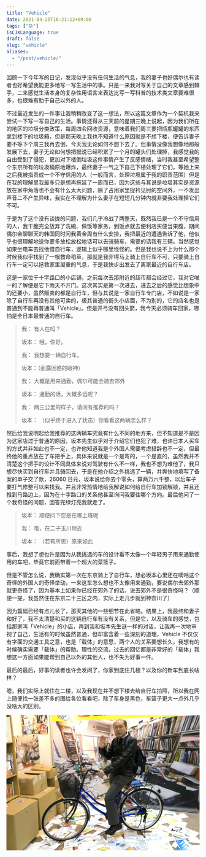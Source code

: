 ```yaml
---
title: "Vehicle"
date: 2021-04-25T16:21:12+09:00
tags: ["杂"]
isCJKLanguage: true
draft: false
slug: "vehicle"
aliases:
  - "/post/vehicle/"
---
```


回顾一下今年写的日记，发现似乎没有任何生活的气息，我的妻子也好偶尔也有读者也好希望我能更多地写一写生活中的事。只是一来我对写关于自己的文章感到棘手，二来感觉生活本身的复杂性用语言来表达比写一写科普的技术类文章要难很多，也很难有助于自己以外的人。

<!--more-->

不过最近发生的一件事让我稍稍改变了这一想法，所以这篇文章作为一个契机我来尝试一下写一写自己的生活。事情还得从三天前的星期三晚上说起，因为我们所在的地区的垃圾分类政策，每周四会回收资源，意味着我们周三要把瓶瓶罐罐的东西拿到楼下的垃圾箱，但是那天晚上我也不知道什么原因就是不想下楼，便告诉妻子要不等下个周三我再去倒，今天我无论如何不想下去了。但事情没像我想像地那般发展下去，妻子无论如何想把据说已经积累了一个月的罐头们处理掉，我感觉我的自由受到了侵犯，更加对下楼倒垃圾这件事情产生了反感情绪，当时我甚至希望整个东京所有的垃圾桶原地爆炸，最终妻子一气之下自己下楼处理了它们，等她上来之后我被指责成一个不守信用的人（一般而言，处理垃圾属于我的职责范围）但是在我的理解里我最多只是想再拖延了一周而已，因为这些与其说是垃圾其实是资源放在家中角落也不会有什么太大问题，除了占用家里捉衿见肘的空间外，一不发出声音二不产生异味，我实在不理解为什么妻子在短短几分钟内就非要我处理掉它们不可。

于是为了这个没有谈拢的问题，我们几乎冷战了两整天，既然我已是一个不守信用的人，我干脆完全放弃了洗碗、做饭等家务，到饭点就去便利店买便当果腹，期间偶尔会聊聊天的韩国同时问我黄金周有什么安排，我把最近的遭遇告诉了他，他似乎也很理解地说你要多放松放松地话可以去骑骑车，需要的话我有三辆。当然感觉如果坐电车去找他借自行车，逻辑上似乎哪里怪怪的。但是我也说不上为什么那个时候我似乎找到了一根救命稻草，那就是我非得马上骑上自行车不可，只要骑上自行车一定可以拯救家里凝重的气息，于是我快步出发去了离家最近的自行车店。

这是一家位于十字路口的小店铺，之前每次去那附近的超市都会经过它，我对它唯一的了解便是它下雨天不开门。这次其实是第一次进去，进去之后的感觉比想象中的还要小，虽然贩卖的都是自行车，但与其说是一家自行车专门店，不如说是一家除了自行车再没有其他可卖的，极其普通的街头小店面，不为别的，它的店名也是普通到不能再普通叫「Vehicle」。但是开弓没有回头箭，我今天必须骑车回家，哪怕是全日本最普通的自行车。

> 我： 有人在吗？
>
> 坂本： 哦，你好。
>
> 我： 我想要一辆自行车。
>
> 坂本：（面露困惑的眼神）
>
> 我： 大概是用来通勤，偶尔可能会骑去郊外
>
> 坂本： 通勤的话，大概多远呢？
>
> 我： 两三公里的样子，请问有推荐的吗？
>
> 坂本： （似乎终于进入了状态）你看看这两辆怎么样？

然后给我说明起给我推荐的这两辆车究竟有什么不同的地方来，但不知道是不是因为这家店过于普通的原因，坂本先生似乎对于介绍它们也犯了难，也许日本人买车的方式并非如此也不一定，也许他知道我是个外国人需要考虑措辞也不一定，但最终他的重点放在了车把手上，具体来说就是一个是弯的，一个是直的，虽然我并不清楚这个把手的设计不同具体来说对驾驶有什么不一样，我也不想为难他了，我只想尽快买到自行车并且骑回去，于是在他介绍之外挑选了一辆，并爽快地填写了备案的单子交了款，26060 日元，坂本说给你去个零头，算两万六千整，以后车子要打气修整可以来找我。并且非常热情地给我解说如何给自行车加锁解锁，并且还推到马路边上，因为在十字路口的关系他甚至询问我要往哪个方向。最后他问了一个我奇怪的问题，回答完绿灯亮我就走了。

> 坂本： 顺便问下您是在哪上班呢
>
> 我： 哦，在二子玉川附近
>
> 坂本： （若有所思）原来如此

事后，我想了想也许是因为从我挑选的车的设计看不太像一个年轻男子用来通勤使用的车吧，毕竟它前面带着一个超大的菜篮子。

但是不管怎么说，我确实第一次在东京骑上了自行车，想必坂本心里还在嘀咕这个奇怪的外国人的奇怪举动，一来这车怎么想也不太像用来通勤，要说偶尔去郊外那就更奇怪了，因为基本上如果你已经在郊外了的话，说去郊外不是很奇怪吗？（顺便一提，我虽然住在东京二十三区之内，实际上走几步就到神奈川了）

因为篇幅已经有点儿长了，那天其他的一些细节在此省略。结果上，我最终和妻子和好了，我不太清楚和买的这辆自行车有没有关系，但是它，以及骑车的感觉，包括那家叫「Vehicle」的小店，再到我和坂本先生谜一样的对话，让我再一次地审视了自己，生活有的时候虽然普通，但却富含着一些深刻的道理，Vehicle 不仅仅有字面的交通工具之意，也是「载体」的意思，两个人的关系要想长久，我想有的时候确实需要「载体」的帮助。理性的交流，过去的回忆都是非常好的「载体」我想这一方面如果能帮到自己以外的其他人，也不失为好事一件。

最后的最后，好事的读者也许会发问了，你家到底住几楼？以及你的新车到底长啥样？

嗯，我们实际上就住在二楼，以及我现在并不想下楼去给自行车拍照，所以我在网上随便找一张差不多的图给各位看看吧，除了车身是黑色，车篮子更大一点外几乎没啥大的区别。

![写真はイメージです](vehicle.jpg)